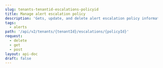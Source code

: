 ```yaml
---
slug: tenants-tenantid-escalations-policyid
title: Manage alert escalation policy
description: 'Gets, update, and delete alert escalation policy information.'
tags:
  - alerts
path: '/api/v2/tenants/{tenantId}/escalations/{policyId}'
request:
  - delete
  - get
  - post
layout: api-doc
draft: false
---
```

